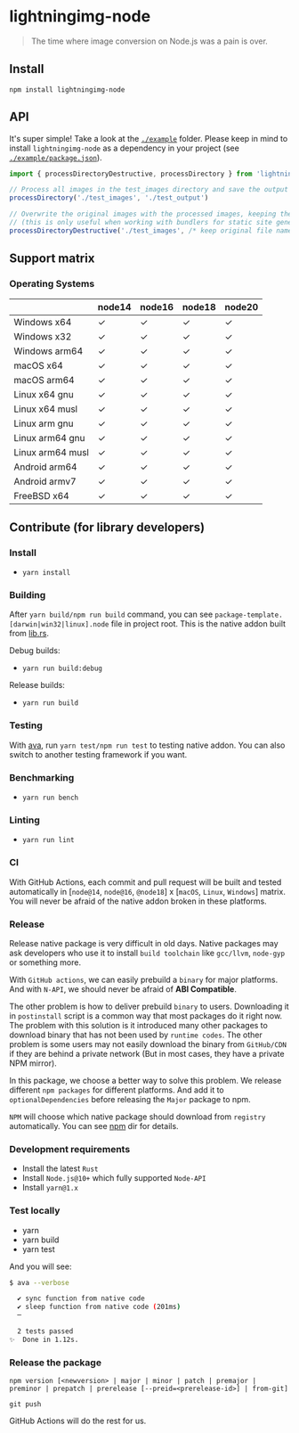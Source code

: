 # lightningimg-node

> The time where image conversion on Node.js was a pain is over.

## Install

`npm install lightningimg-node`

## API

It's super simple! Take a look at the [`./example`](./example/index.js) folder.
Please keep in mind to install `lightningimg-node` as a dependency in your project (see [`./example/package.json`](./example/package.json)).

```js
import { processDirectoryDestructive, processDirectory } from 'lightningimg-node'

// Process all images in the test_images directory and save the output in the test_output directory
processDirectory('./test_images', './test_output')

// Overwrite the original images with the processed images, keeping the original image's file extensions
// (this is only useful when working with bundlers for static site generators like Gatsby, Next.js, Astro, etc.)
processDirectoryDestructive('./test_images', /* keep original file names */ true)
```

## Support matrix

### Operating Systems

|                  | node14 | node16 | node18 | node20 |
| ---------------- | ------ | ------ | ------ | ------ |
| Windows x64      | ✓      | ✓      | ✓      | ✓      |
| Windows x32      | ✓      | ✓      | ✓      | ✓      |
| Windows arm64    | ✓      | ✓      | ✓      | ✓      |
| macOS x64        | ✓      | ✓      | ✓      | ✓      |
| macOS arm64      | ✓      | ✓      | ✓      | ✓      |
| Linux x64 gnu    | ✓      | ✓      | ✓      | ✓      |
| Linux x64 musl   | ✓      | ✓      | ✓      | ✓      |
| Linux arm gnu    | ✓      | ✓      | ✓      | ✓      |
| Linux arm64 gnu  | ✓      | ✓      | ✓      | ✓      |
| Linux arm64 musl | ✓      | ✓      | ✓      | ✓      |
| Android arm64    | ✓      | ✓      | ✓      | ✓      |
| Android armv7    | ✓      | ✓      | ✓      | ✓      |
| FreeBSD x64      | ✓      | ✓      | ✓      | ✓      |

## Contribute (for library developers)

### Install

- `yarn install`

### Building

After `yarn build/npm run build` command, you can see `package-template.[darwin|win32|linux].node` file in project root. This is the native addon built from [lib.rs](./src/lib.rs).

Debug builds:

- `yarn run build:debug`

Release builds:

- `yarn run build`

### Testing

With [ava](https://github.com/avajs/ava), run `yarn test/npm run test` to testing native addon. You can also switch to another testing framework if you want.

### Benchmarking

- `yarn run bench`

### Linting

- `yarn run lint`

### CI

With GitHub Actions, each commit and pull request will be built and tested automatically in [`node@14`, `node@16`, `@node18`] x [`macOS`, `Linux`, `Windows`] matrix. You will never be afraid of the native addon broken in these platforms.

### Release

Release native package is very difficult in old days. Native packages may ask developers who use it to install `build toolchain` like `gcc/llvm`, `node-gyp` or something more.

With `GitHub actions`, we can easily prebuild a `binary` for major platforms. And with `N-API`, we should never be afraid of **ABI Compatible**.

The other problem is how to deliver prebuild `binary` to users. Downloading it in `postinstall` script is a common way that most packages do it right now. The problem with this solution is it introduced many other packages to download binary that has not been used by `runtime codes`. The other problem is some users may not easily download the binary from `GitHub/CDN` if they are behind a private network (But in most cases, they have a private NPM mirror).

In this package, we choose a better way to solve this problem. We release different `npm packages` for different platforms. And add it to `optionalDependencies` before releasing the `Major` package to npm.

`NPM` will choose which native package should download from `registry` automatically. You can see [npm](./npm) dir for details.

### Development requirements

- Install the latest `Rust`
- Install `Node.js@10+` which fully supported `Node-API`
- Install `yarn@1.x`

### Test locally

- yarn
- yarn build
- yarn test

And you will see:

```bash
$ ava --verbose

  ✔ sync function from native code
  ✔ sleep function from native code (201ms)
  ─

  2 tests passed
✨  Done in 1.12s.
```

### Release the package

```
npm version [<newversion> | major | minor | patch | premajor | preminor | prepatch | prerelease [--preid=<prerelease-id>] | from-git]

git push
```

GitHub Actions will do the rest for us.
